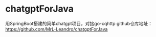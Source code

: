 # chatgptForJava
用SpringBoot搭建的简单chatgpt项目，对接go-cqhttp
github仓库地址：https://github.com/MrL-Leandro/chatgptForJava